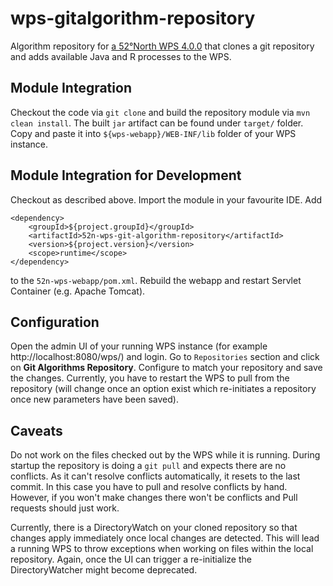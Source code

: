 # wps-gitalgorithm-repository
Algorithm repository for [a 52°North WPS 4.0.0](https://github.com/52North/WPS) that clones a git repository and adds available Java and R processes to the WPS.

## Module Integration
Checkout the code via `git clone` and build the repository module via `mvn clean install`. The built `jar` artifact can be found under `target/` folder. Copy and paste it into `${wps-webapp}/WEB-INF/lib` folder of your WPS instance.

## Module Integration for Development
Checkout as described above. Import the module in your favourite IDE. Add
```
<dependency>
    <groupId>${project.groupId}</groupId>
    <artifactId>52n-wps-git-algorithm-repository</artifactId>
    <version>${project.version}</version>
    <scope>runtime</scope>
</dependency>	
```
to the `52n-wps-webapp/pom.xml`. Rebuild the webapp and restart Servlet Container (e.g. Apache Tomcat).

## Configuration
Open the admin UI of your running WPS instance (for example http://localhost:8080/wps/) and login. Go to `Repositories` section and click on **Git Algorithms Repository**. Configure to match your repository and save the changes. Currently, you have to restart the WPS to pull from the repository (will change once an option exist which re-initiates a repository once new parameters have been saved).

## Caveats
Do not work on the files checked out by the WPS while it is running. During startup the repository is doing a `git pull` and expects there are no conflicts. As it can't resolve conflicts automatically, it resets to the last commit. In this case you have to pull and resolve conflicts by hand. However, if you won't make changes there won't be conflicts and Pull requests should just work.


Currently, there is a DirectoryWatch on your cloned repository so that changes apply immediately once local changes are detected. This will lead a running WPS to throw exceptions when working on files within the local repository. Again, once the UI can trigger a re-initialize the DirectoryWatcher might become deprecated.

